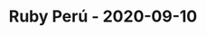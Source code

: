 ---
layout: post
title: Ruby Perú - 2020-09-10
datetime: '2020-09-10 19:00:00 -0500'
name: Ruby Perú
external_url: https://www.meetup.com/rubyperu/events/272950160/
online_event: true
year_month: 2020-09
---